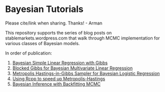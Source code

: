 # Bayesian Tutorials
Please cite/link when sharing. Thanks! - Arman

This repository supports the series of blog posts on stablemarkets.wordpress.com that walk through MCMC implementation for various classes of Bayesian models.

In order of publication:
1. [Bayesian Simple Linear Regression with Gibbs](https://stablemarkets.wordpress.com/2017/08/07/bayesian-simple-linear-regression-with-gibbs-sampling-in-r/)
2. [Blocked Gibbs for Bayesian Multivariate Linear Regression](https://stablemarkets.wordpress.com/2017/09/05/blocked-gibbs-sampling-in-r-for-bayesian-multiple-linear-regression/)
3. [Metropolis Hastings-in-Gibbs Sampler for Bayesian Logistic Regression](https://stablemarkets.wordpress.com/2017/11/07/metropolis-in-gibbs-sampling-and-runtime-analysis-with-profviz/)
4. [Using Rcpp to speed up Metropolis-Hastings](https://stablemarkets.wordpress.com/2018/03/16/speeding-up-metropolis-hastings-with-rcpp/)
5. [Bayesian Inference with Backfitting MCMC](https://stablemarkets.wordpress.com/2018/05/03/bayesian-inference-with-backfitting-mcmc/)